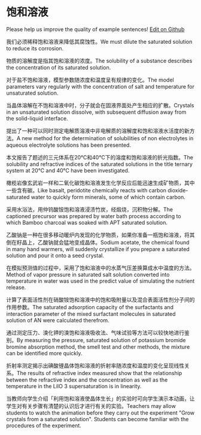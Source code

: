 # 饱和溶液

Please help us improve the quality of example sentences! [Edit on Github](https://github.com/jiyushe/jiyu-example-sentence-source/blob/main/chinese/baoherongye.md)

<p><span class="chinese">我们必须稀释饱和溶液来降低其腐蚀性。</span><span class="english">We must dilute the saturated solution to reduce its corrosion.</span></p>

<p><span class="chinese">物质的溶解度是指其饱和溶液的浓度。</span><span class="english">The solubility of a substance describes the concentration of its saturated solution.</span></p>

<p><span class="chinese">对于盐不饱和溶液，模型参数随浓度和温度呈有规律的变化。</span><span class="english">The model parameters vary regularly with the concentration of salt and temperature for unsaturated solution.</span></p>

<p><span class="chinese">当晶体溶解在不饱和溶液中时，分子就会在固液界面处产生相应的扩散。</span><span class="english">Crystals in an unsaturated solution dissolve, with subsequent diffusion away from the solid-liquid interface.</span></p>

<p><span class="chinese">提出了一种可以同时测定电解质溶液中非电解质的溶解度和饱和溶液水活度的新方法。</span><span class="english">A new method for the determination of solubilities of non electrolytes in aqueous electrolyte solutions has been presented.</span></p>

<p><span class="chinese">本文报告了题述的三元体系在20℃和40℃下的溶度和饱和溶液的折光指数。</span><span class="english">The solubility and refractive indices of the saturated solutions in the title ternary system at 20℃ and 40℃ have been investigated.</span></p>

<p><span class="chinese">橄榄岩像玄武岩一样和二氧化碳饱和溶液发生化学反应后能迅速生成矿物质，其中一些含有碳。</span><span class="english">Like basalt, peridotite chemically reacts with carbon dioxide-saturated water to quickly form minerals, some of which contain carbon.</span></p>

<p><span class="chinese">采用水浴法，用仲钨酸铵饱和溶液浸渍竹炭，经煅烧，沉积物分解。</span><span class="english">The captioned precursor was prepared by water bath process according to which Bamboo charcoal was soaked with APT saturated solution.</span></p>

<p><span class="chinese">乙酸钠是一种在很多移动暖炉内发现的化学物质，如果你准备一瓶饱和溶液，将其倒在籽晶上，乙酸钠就会猛地变成晶体。</span><span class="english">Sodium acetate, the chemical found in many hand warmers, will suddenly crystallize if you prepare a saturated solution and pour it onto a seed crystal.</span></p>

<p><span class="chinese">在模拟预测值的过程中，采用了饱和溶液中的水蒸气压差换算成水中温度的方法。</span><span class="english">Method of vapor pressure in saturated salt solution converted into temperature in water was used in the predict value of simulating the nutrient release.</span></p>

<p><span class="chinese">计算了表面活性剂在硝酸铵饱和溶液中的饱和吸附量以及混合表面活性剂分子间的作用参数。</span><span class="english">The saturated adsorption capacity of the surfactants and interaction parameter of the mixed surfactant molecules in saturated solution of AN were calculated therefrom.</span></p>

<p><span class="chinese">通过测定压力、溴化钾的溴饱和溶液吸收法、气味试验等方法可以较快地进行鉴别。</span><span class="english">By measuring the pressure, saturated solution of potassium bromide bromine absorption method, the smell test and other methods, the mixture can be identified more quickly.</span></p>

<p><span class="chinese">折射率测定揭示出碘酸锂晶体饱和溶液的折射率随浓度和温度的变化呈现线性关系。</span><span class="english">The results of refractive index measured show that the relationship between the refractive index and the concentration as well as the temperature in the LiIO 3 supersaturation is in linearity.</span></p>

<p><span class="chinese">当教师向学生介绍「利用饱和溶液使晶体生长」的实验时可向学生演示本动画，让学生对有关步骤有清楚的认识后才进行有关的实验。</span><span class="english">Teachers may allow students to watch the animation before they carry out the experiment "Grow crystals from a saturated solution". Students can become familiar with the procedures of the experiment.</span></p>

